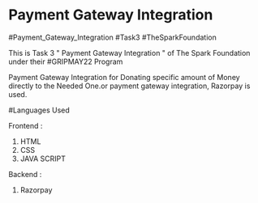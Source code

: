 # Payment Gateway Integration
#Payment_Gateway_Integration #Task3 #TheSparkFoundation

This is Task 3 " Payment Gateway Integration " of The Spark Foundation under their #GRIPMAY22 Program

Payment Gateway Integration for Donating specific amount of Money directly to the Needed One.or payment gateway integration, Razorpay is used.

#Languages Used

Frontend :

1. HTML
2. CSS
3. JAVA SCRIPT

Backend :

1. Razorpay 



